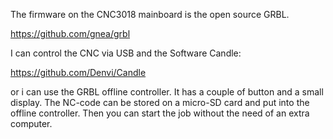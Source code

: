The firmware on the CNC3018 mainboard is the open source GRBL.

https://github.com/gnea/grbl

I can control the CNC via USB and the Software Candle:

https://github.com/Denvi/Candle

or i can use the GRBL offline controller. It has a couple of button and a small display.
The NC-code can be stored on a micro-SD card and put into the offline controller.
Then you can start the job without the need of an extra computer.
